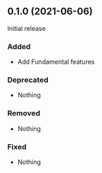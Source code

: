 ## 0.1.0 (2021-06-06)

Initial release

### Added

- Add Fundamental features

### Deprecated

- Nothing

### Removed

- Nothing

### Fixed

- Nothing
